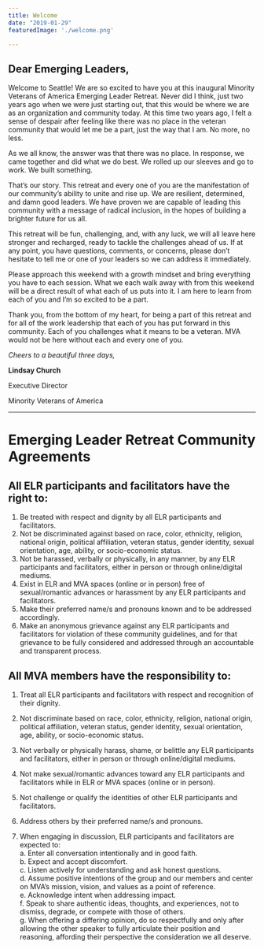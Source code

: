 ```yaml
---
title: Welcome
date: "2019-01-29"
featuredImage: './welcome.png'

---
```


## Dear Emerging Leaders,

Welcome to Seattle! We are so excited to have you at this inaugural Minority Veterans of America Emerging Leader Retreat. Never did I think, just two years ago when we were just starting out, that this would be where we are as an organization and community today. At this time two years ago, I felt a sense of despair after feeling like there was no place in the veteran community that would let me be a part, just the way that I am. No more, no less. 

As we all know, the answer was that there was no place. In response, we came together and did what we do best. We rolled up our sleeves and go to work. We built something. 

That’s our story. This retreat and every one of you are the manifestation of our community’s ability to unite and rise up. We are resilient, determined, and damn good leaders. We have proven we are capable of leading this community with a message of radical inclusion, in the hopes of building a brighter future for us all. 

This retreat will be fun, challenging, and, with any luck, we will all leave here stronger and recharged, ready to tackle the challenges ahead of us. If at any point, you have questions, comments, or concerns, please don’t hesitate to tell me or one of your leaders so we can address it immediately. 

Please approach this weekend with a growth mindset and bring everything you have to each session. What we each walk away with from this weekend will be a direct result of what each of us puts into it. I am here to learn from each of you and I’m so excited to be a part. 

Thank you, from the bottom of my heart, for being a part of this retreat and for all of the work leadership that each of you has put forward in this community. Each of you challenges what it means to be a veteran. MVA would not be here without each and every one of you.



*Cheers to a beautiful three days,*


**Lindsay Church**

Executive Director

Minority Veterans of America


***

# Emerging Leader Retreat Community Agreements

All ELR participants and facilitators have the right to:
------
1. Be treated with respect and dignity by all ELR participants and facilitators.
2. Not be discriminated against based on race, color, ethnicity, religion, national origin, political affiliation, veteran status, gender identity, sexual orientation, age, ability, or socio-economic status.
3. Not be harassed, verbally or physically, in any manner, by any ELR participants and facilitators, either in person or through online/digital mediums. 
4. Exist in ELR and MVA spaces (online or in person) free of sexual/romantic advances or harassment by any ELR participants and facilitators.
5. Make their preferred name/s and pronouns known and to be addressed accordingly.
6. Make an anonymous grievance against any ELR participants and facilitators for violation of these community guidelines, and for that grievance to be fully considered and addressed through an accountable and transparent process.

All MVA members have the responsibility to:
------
1. Treat all ELR participants and facilitators with respect and recognition of their dignity.

2. Not discriminate based on race, color, ethnicity, religion, national origin, political affiliation, veteran status, gender identity, sexual orientation, age, ability, or socio-economic status.

3. Not verbally or physically harass, shame, or belittle any ELR participants and facilitators, either in person or through online/digital mediums. 

4. Not make sexual/romantic advances toward any ELR participants and facilitators while in ELR or MVA spaces (online or in person).

5. Not challenge or qualify the identities of other ELR participants and facilitators.

6. Address others by their preferred name/s and pronouns.
7. When engaging in discussion, ELR participants and facilitators are expected to:  
a. Enter all conversation intentionally and in good faith.  
b. Expect and accept discomfort.  
c. Listen actively for understanding and ask honest questions.  
d. Assume positive intentions of the group and our members and center on MVA’s mission, vision, and values as a point of reference.  
e. Acknowledge intent when addressing impact.  
f. Speak to share authentic ideas, thoughts, and experiences, not to dismiss, degrade, or compete with those of others.  
g. When offering a differing opinion, do so respectfully and only after allowing the other speaker to fully articulate their position and reasoning, affording their perspective the consideration we all deserve.
